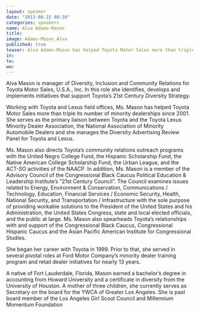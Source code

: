 ```yaml
---
layout: speaker
date: "2013-08-15 08:30"
categories: speakers
name: Alva Adams-Mason
title: 
image: Adams-Mason_Alva
published: true
teaser: Alva Adams-Mason has helped Toyota Motor Sales more than triple its number of minority dealerships since 2001.
in:
tw:
ww: 
---
```

Alva Mason is manager of Diversity, Inclusion and Community Relations for Toyota Motor Sales, U.S.A., Inc.  In this role she identifies, develops and implements initiatives that support Toyota’s 21st Century Diversity Strategy.

Working with Toyota and Lexus field offices, Ms. Mason has helped Toyota Motor Sales more than triple its number of minority dealerships since 2001.  She serves as the primary liaison between Toyota and the Toyota Lexus Minority Dealer Association, the National Association of Minority Automobile Dealers and she manages the Diversity Advertising Review Panel for Toyota and Lexus.

Ms. Mason also directs Toyota’s community relations outreach programs with the United Negro College Fund, the Hispanic Scholarship Fund, the Native American College Scholarship Fund, the Urban League, and the ACT-SO activities of the NAACP. In addition, Ms. Mason is a member of the Advisory Council of the Congressional Black Caucus Political Education & Leadership Institute’s “21st Century Council”. The Council examines issues related to Energy, Environment & Conservation, Communications / Technology, Education, Financial Services / Economic Security, Health, National Security, and Transportation / Infrastructure with the sole purpose of providing workable solutions to the President of the United States and his Administration, the United States Congress, state and local elected officials, and the public at large. Ms. Mason also spearheads Toyota’s relationships with and support of the Congressional Black Caucus, Congressional Hispanic Caucus and the Asian Pacific American Institute for Congressional Studies.

She began her career with Toyota in 1999. Prior to that, she served in several pivotal roles at Ford Motor Company’s minority dealer training program and retail dealer initiatives for nearly 13 years.

A native of Fort Lauderdale, Florida, Mason earned a bachelor’s degree in accounting from Howard University and a certificate in diversity from the University of Houston.  A mother of three children, she currently serves as Secretary on the board for the YWCA of Greater Los Angeles.  She is past board member of the Los Angeles Girl Scout Council and Millennium Momentum Foundation
